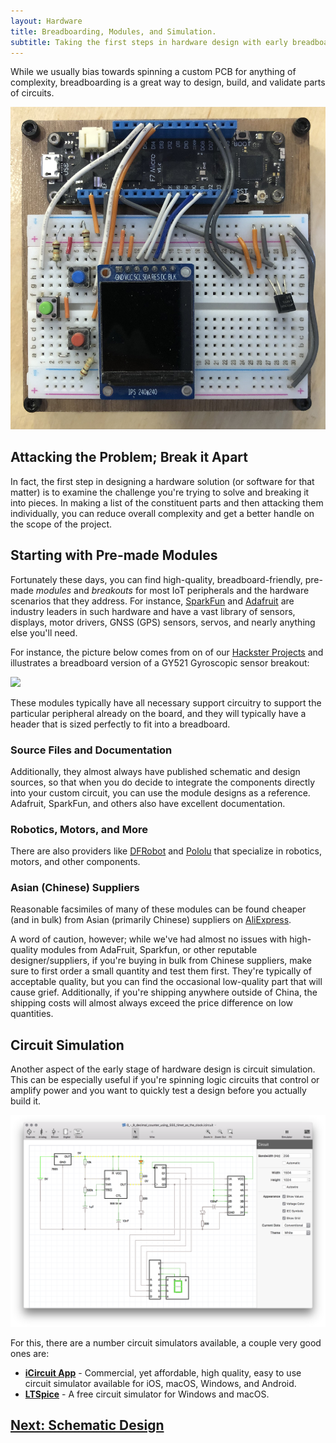 ```yaml
---
layout: Hardware
title: Breadboarding, Modules, and Simulation.
subtitle: Taking the first steps in hardware design with early breadboard prototyping and simulation.
---
```


While we usually bias towards spinning a custom PCB for anything of complexity, breadboarding is a great way to design, build, and validate parts of circuits.

![](Breadboard_Prototype.jpg)

## Attacking the Problem; Break it Apart

In fact, the first step in designing a hardware solution (or software for that matter) is to examine the challenge you're trying to solve and breaking it into pieces. In making a list of the constituent parts and then attacking them individually, you can reduce overall complexity and get a better handle on the scope of the project.

## Starting with Pre-made Modules

Fortunately these days, you can find high-quality, breadboard-friendly, pre-made _modules_ and _breakouts_ for most IoT peripherals and the hardware scenarios that they address. For instance, [SparkFun](https://www.sparkfun.com/) and [Adafruit](https://www.adafruit.com/) are industry leaders in such hardware and have a vast library of sensors, displays, motor drivers, GNSS (GPS) sensors, servos, and nearly anything else you'll need. 

For instance, the picture below comes from on of our [Hackster Projects](https://www.hackster.io/wilderness-labs/make-a-basic-level-with-an-mpu6050-four-leds-and-meadow-53a883) and illustrates a breadboard version of a GY521 Gyroscopic sensor breakout:

![](https://hackster.imgix.net/uploads/attachments/1025194/gif-191126_145108_zBZOkanNw3.gif)

These modules typically have all necessary support circuitry to support the particular peripheral already on the board, and they will typically have a header that is sized perfectly to fit into a breadboard.

### Source Files and Documentation

Additionally, they almost always have published schematic and design sources, so that when you do decide to integrate the components directly into your custom circuit, you can use the module designs as a reference. Adafruit, SparkFun, and others also have excellent documentation.

### Robotics, Motors, and More

There are also providers like [DFRobot](https://www.dfrobot.com/) and [Pololu](https://www.pololu.com/) that specialize in robotics, motors, and other components.

### Asian (Chinese) Suppliers

Reasonable facsimiles of many of these modules can be found cheaper (and in bulk) from Asian (primarily Chinese) suppliers on [AliExpress](https://www.aliexpress.com/). 

A word of caution, however; while we've had almost no issues with high-quality modules from AdaFruit, Sparkfun, or other reputable designer/suppliers, if you're buying in bulk from Chinese suppliers, make sure to first order a small quantity and test them first. They're typically of acceptable quality, but you can find the occasional low-quality part that will cause grief. Additionally, if you're shipping anywhere outside of China, the shipping costs will almost always exceed the price difference on low quantities.

## Circuit Simulation

Another aspect of the early stage of hardware design is circuit simulation. This can be especially useful if you're spinning logic circuits that control or amplify power and you want to quickly test a design before you actually build it.

![](/Hardware/Tutorials/Electronics/Part5/Circuit_Software/iCircuit.png)

For this, there are a number circuit simulators available, a couple very good ones are:

 * **[iCircuit App](http://icircuitapp.com/)** - Commercial, yet affordable, high quality, easy to use circuit simulator available for iOS, macOS, Windows, and Android.
 * **[LTSpice](https://www.analog.com/en/design-center/design-tools-and-calculators/ltspice-simulator.html)** - A free circuit simulator for Windows and macOS.

## [Next: Schematic Design](/Hardware/Design/PCB_Design_and_Assembly/Schematic_Design/)